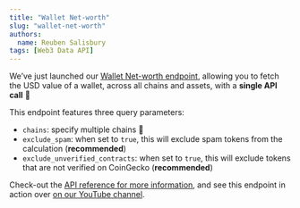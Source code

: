 ```yaml
---
title: "Wallet Net-worth"
slug: "wallet-net-worth"
authors:
  name: Reuben Salisbury
tags: [Web3 Data API]
---
```


We’ve just launched our [Wallet Net-worth endpoint](/web3-data-api/evm/reference/wallet-api/get-wallet-net-worth), allowing you to fetch the USD value of a wallet, across all chains and assets, with a **single API call** 🤯

This endpoint features three query parameters:

- `chains`: specify multiple chains 🥳
- `exclude_spam`: when set to `true`, this will exclude spam tokens from the calculation (**recommended**)
- `exclude_unverified_contracts`: when set to `true`, this will exclude tokens that are not verified on CoinGecko (**recommended**)

Check-out the [API reference for more information](/web3-data-api/evm/reference/wallet-api/get-wallet-net-worth), and see this endpoint in action over [on our YouTube channel](https://www.youtube.com/watch?v=TXsBAIcT6jA).
